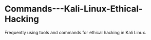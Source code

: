 # Commands---Kali-Linux-Ethical-Hacking
Frequently using tools and commands for ethical hacking in Kali Linux.

